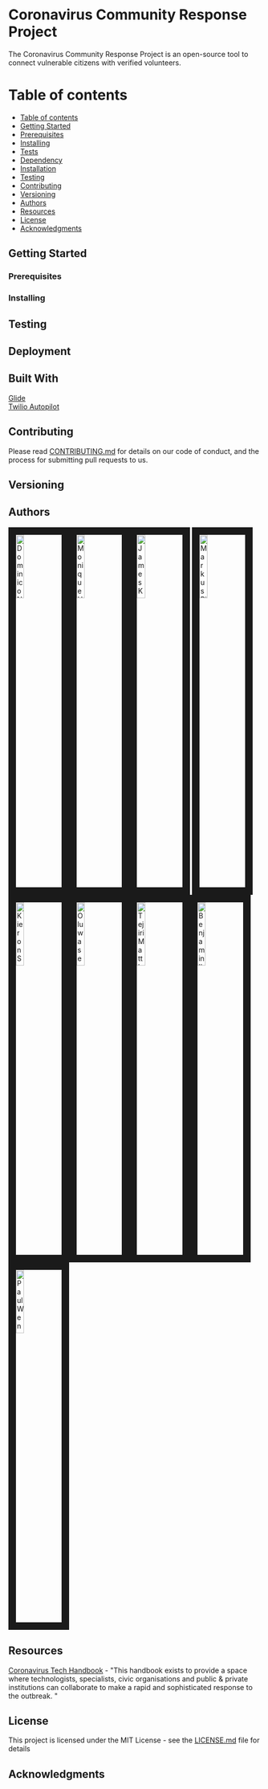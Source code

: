 # Coronavirus Community Response Project

The Coronavirus Community Response Project is an open-source tool to connect vulnerable citizens with verified volunteers.

Table of contents
=================

<!--ts-->
   * [Table of contents](#table-of-contents)
   * [Getting Started](#getting-started)
   * [Prerequisites](#prerequisites)
   * [Installing](#installing)
   * [Tests](#tests)
   * [Dependency](#dependency)
   * [Installation](#installation)
   * [Testing](#testing)
   * [Contributing](#contributing)
   * [Versioning](#versioning)
   * [Authors](#authors)
   * [Resources](#resources)
   * [License](#license)
   * [Acknowledgments](#acknowledgments)
<!--te-->

## Getting Started

### Prerequisites

### Installing

## Testing

## Deployment

## Built With

[Glide](https://go.glideapps.com/)<br/>
[Twilio Autopilot](https://www.twilio.com/autopilot)

## Contributing

Please read [CONTRIBUTING.md](https://github.com/dominiconorton/coronavirus-community-response-project/blob/master/CONTRIBUTING.md) for details on our code of conduct, and the process for submitting pull requests to us.

## Versioning


## Authors

<img src="https://covid-19-response.s3.eu-west-2.amazonaws.com/Dominic+Norton.jpg" alt="Dominico Norton" width="18%" border="15"></img><img src="https://covid-19-response.s3.eu-west-2.amazonaws.com/Monique+Ho.jpg" alt="Monique Ho" width="18%" border="15"></img><img src="https://covid-19-response.s3.eu-west-2.amazonaws.com/placeholder.jpg" alt="James Kaguima" width="18%" border="15"></img> <img src="https://covid-19-response.s3.eu-west-2.amazonaws.com/placeholder.jpg" alt="Markus Pilkington" width="18%" border="15"></img><img src="https://covid-19-response.s3.eu-west-2.amazonaws.com/placeholder.jpg" alt="Kieron Scully" width="18%" border="15"></img><img src="https://covid-19-response.s3.eu-west-2.amazonaws.com/placeholder.jpg" alt="Oluwaseun Adebambo" width="18%" border="15"></img><img src="https://covid-19-response.s3.eu-west-2.amazonaws.com/placeholder.jpg" alt="Tejiri Matthew" width="18%" border="15"></img><img src="https://covid-19-response.s3.eu-west-2.amazonaws.com/placeholder.jpg" alt="Benjamin Ikeji" width="18%" border="15"></img><img src="https://covid-19-response.s3.eu-west-2.amazonaws.com/Paul+Wennekes.jpg" alt="Paul Wennekes" width="18%" border="15"></img>

## Resources

[Coronavirus Tech Handbook](https://coronavirustechhandbook.com) - "This handbook exists to provide a space where technologists, specialists, civic organisations and public & private institutions can collaborate to make a rapid and sophisticated response to the outbreak. "

## License

This project is licensed under the MIT License - see the [LICENSE.md](https://github.com/dominiconorton/coronavirus-community-response-project/blob/master/LICENSE) file for details

## Acknowledgments

